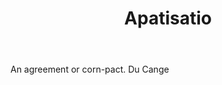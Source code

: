 ---
title: Apatisatio
permalink: "/definitions/apatisatio.html"
body: An agreement or corn-pact. Du Cange
published_at: '2018-07-07'
layout: post
---
